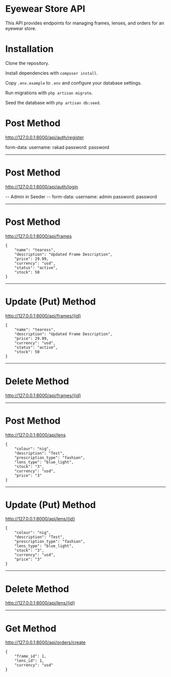 # Eyewear Store API

This API provides endpoints for managing frames, lenses, and orders for an eyewear store.

# Installation

Clone the repository.

Install dependencies with `composer install`.

Copy `.env.example` to `.env` and configure your database settings.

Run migrations with `php artisan migrate`.

Seed the database with `php artisan db:seed`.




# Post Method

http://127.0.0.1:8000/api/auth/register

form-data: username: rakad
           password: password

------------------------------------------

# Post Method

http://127.0.0.1:8000/api/auth/login

-- Admin in Seeder --
form-data: username: admin
           password: password

---------------------------------------------

# Post Method

http://127.0.0.1:8000/api/frames

```
{
    "name": "tearess",
    "description": "Updated Frame Description",
    "price": 29.99,
    "currency": "usd",
    "status": "active",
    "stock": 50
}
```

---------------------------------------------

# Update (Put) Method

http://127.0.0.1:8000/api/frames/{id}

```
{
    "name": "tearess",
    "description": "Updated Frame Description",
    "price": 29.99,
    "currency": "usd",
    "status": "active",
    "stock": 50
}
```

---------------------------------------------

# Delete Method

http://127.0.0.1:8000/api/frames/{id}


---------------------------------------------

# Post Method

http://127.0.0.1:8000/api/lens

```
{
    "colour": "nig",
    "description": "Test",
    "prescription_type": "fashion",
    "lens_type": "blue_light",
    "stock": "3",
    "currency": "usd",
    "price": "3"
}
```


---------------------------------------------

# Update (Put) Method

http://127.0.0.1:8000/api/lens/{id}

```
{
    "colour": "nig",
    "description": "Test",
    "prescription_type": "fashion",
    "lens_type": "blue_light",
    "stock": "3",
    "currency": "usd",
    "price": "3"
}
```
    

---------------------------------------------

# Delete Method

http://127.0.0.1:8000/api/lens/{id}


---------------------------------------------

# Get Method

http://127.0.0.1:8000/api/orders/create

```
{
    "frame_id": 1, 
    "lens_id": 1,
    "currency": "usd"
}
```

